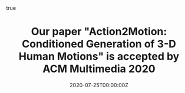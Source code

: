 ---
title: "Our paper \"Action2Motion: Conditioned Generation of 3-D Human Motions\" is accepted by ACM Multimedia 2020"
subtitle: ''
summary: ' '
authors:
- chuanguo
- xinxinzuo
- senwang
- shihaozou
- Qingyao Sun
- Annan Deng
- Minglun Gong
- licheng

tags:
date: "2020-07-25T00:00:00Z"
lastmod: "2020-07-25T00:00:00Z"
featured: false
draft: false

# Projects (optional).
#   Associate this post with one or more of your projects.
#   Simply enter your project's folder or file name without extension.
#   E.g. `projects = ["internal-project"]` references `content/project/deep-learning/index.md`.
#   Otherwise, set `projects = []`.
projects: []

math: true
diagram: true
image:
  placement: 1
  caption: 'Image credit: [**John Moeses Bauan**](https://unsplash.com/photos/OGZtQF8iC0g)'
---